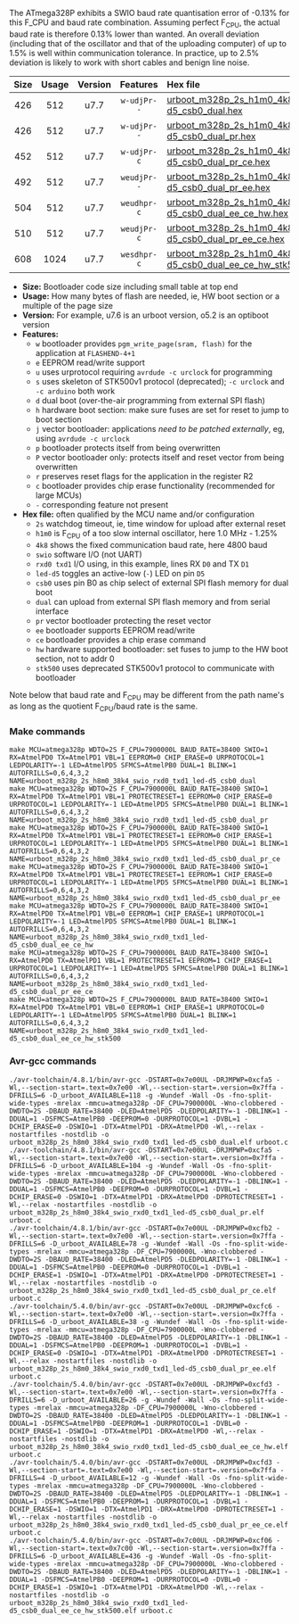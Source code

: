 The ATmega328P exhibits a SWIO baud rate quantisation error of -0.13% for this F_CPU and baud rate combination. Assuming perfect F<sub>CPU</sub>, the actual baud rate is therefore 0.13% lower than wanted. An overall deviation (including that of the oscillator and that of the uploading computer) of up to 1.5% is well within communication tolerance. In practice, up to 2.5% deviation is likely to work with short cables and benign line noise.

|Size|Usage|Version|Features|Hex file|
|:-:|:-:|:-:|:-:|:--|
|426|512|u7.7|`w-udjPr--`|[urboot_m328p_2s_h1m0_4k8_swio_rxd0_txd1_led-d5_csb0_dual.hex](https://raw.githubusercontent.com/stefanrueger/urboot.hex/main/boards/ursense/atmega328p/watchdog_2_s/internal_oscillator_h-1.25%25/%2B1m000000_hz/%2B%2B%2B4k8_baud/uart0_rxd0_txd1/led-d5_csb0_dual/urboot_m328p_2s_h1m0_4k8_swio_rxd0_txd1_led-d5_csb0_dual.hex)|
|426|512|u7.7|`w-udjPr--`|[urboot_m328p_2s_h1m0_4k8_swio_rxd0_txd1_led-d5_csb0_dual_pr.hex](https://raw.githubusercontent.com/stefanrueger/urboot.hex/main/boards/ursense/atmega328p/watchdog_2_s/internal_oscillator_h-1.25%25/%2B1m000000_hz/%2B%2B%2B4k8_baud/uart0_rxd0_txd1/led-d5_csb0_dual/urboot_m328p_2s_h1m0_4k8_swio_rxd0_txd1_led-d5_csb0_dual_pr.hex)|
|452|512|u7.7|`w-udjPr-c`|[urboot_m328p_2s_h1m0_4k8_swio_rxd0_txd1_led-d5_csb0_dual_pr_ce.hex](https://raw.githubusercontent.com/stefanrueger/urboot.hex/main/boards/ursense/atmega328p/watchdog_2_s/internal_oscillator_h-1.25%25/%2B1m000000_hz/%2B%2B%2B4k8_baud/uart0_rxd0_txd1/led-d5_csb0_dual/urboot_m328p_2s_h1m0_4k8_swio_rxd0_txd1_led-d5_csb0_dual_pr_ce.hex)|
|492|512|u7.7|`weudjPr--`|[urboot_m328p_2s_h1m0_4k8_swio_rxd0_txd1_led-d5_csb0_dual_pr_ee.hex](https://raw.githubusercontent.com/stefanrueger/urboot.hex/main/boards/ursense/atmega328p/watchdog_2_s/internal_oscillator_h-1.25%25/%2B1m000000_hz/%2B%2B%2B4k8_baud/uart0_rxd0_txd1/led-d5_csb0_dual/urboot_m328p_2s_h1m0_4k8_swio_rxd0_txd1_led-d5_csb0_dual_pr_ee.hex)|
|504|512|u7.7|`weudhpr-c`|[urboot_m328p_2s_h1m0_4k8_swio_rxd0_txd1_led-d5_csb0_dual_ee_ce_hw.hex](https://raw.githubusercontent.com/stefanrueger/urboot.hex/main/boards/ursense/atmega328p/watchdog_2_s/internal_oscillator_h-1.25%25/%2B1m000000_hz/%2B%2B%2B4k8_baud/uart0_rxd0_txd1/led-d5_csb0_dual/urboot_m328p_2s_h1m0_4k8_swio_rxd0_txd1_led-d5_csb0_dual_ee_ce_hw.hex)|
|510|512|u7.7|`weudjPr-c`|[urboot_m328p_2s_h1m0_4k8_swio_rxd0_txd1_led-d5_csb0_dual_pr_ee_ce.hex](https://raw.githubusercontent.com/stefanrueger/urboot.hex/main/boards/ursense/atmega328p/watchdog_2_s/internal_oscillator_h-1.25%25/%2B1m000000_hz/%2B%2B%2B4k8_baud/uart0_rxd0_txd1/led-d5_csb0_dual/urboot_m328p_2s_h1m0_4k8_swio_rxd0_txd1_led-d5_csb0_dual_pr_ee_ce.hex)|
|608|1024|u7.7|`wesdhpr-c`|[urboot_m328p_2s_h1m0_4k8_swio_rxd0_txd1_led-d5_csb0_dual_ee_ce_hw_stk500.hex](https://raw.githubusercontent.com/stefanrueger/urboot.hex/main/boards/ursense/atmega328p/watchdog_2_s/internal_oscillator_h-1.25%25/%2B1m000000_hz/%2B%2B%2B4k8_baud/uart0_rxd0_txd1/led-d5_csb0_dual/urboot_m328p_2s_h1m0_4k8_swio_rxd0_txd1_led-d5_csb0_dual_ee_ce_hw_stk500.hex)|

- **Size:** Bootloader code size including small table at top end
- **Usage:** How many bytes of flash are needed, ie, HW boot section or a multiple of the page size
- **Version:** For example, u7.6 is an urboot version, o5.2 is an optiboot version
- **Features:**
  + `w` bootloader provides `pgm_write_page(sram, flash)` for the application at `FLASHEND-4+1`
  + `e` EEPROM read/write support
  + `u` uses urprotocol requiring `avrdude -c urclock` for programming
  + `s` uses skeleton of STK500v1 protocol (deprecated); `-c urclock` and `-c arduino` both work
  + `d` dual boot (over-the-air programming from external SPI flash)
  + `h` hardware boot section: make sure fuses are set for reset to jump to boot section
  + `j` vector bootloader: applications *need to be patched externally*, eg, using `avrdude -c urclock`
  + `p` bootloader protects itself from being overwritten
  + `P` vector bootloader only: protects itself and reset vector from being overwritten
  + `r` preserves reset flags for the application in the register R2
  + `c` bootloader provides chip erase functionality (recommended for large MCUs)
  + `-` corresponding feature not present
- **Hex file:** often qualified by the MCU name and/or configuration
  + `2s` watchdog timeout, ie, time window for upload after external reset
  + `h1m0` is F<sub>CPU</sub> of a too slow internal oscillator, here 1.0 MHz - 1.25%
  + `4k8` shows the fixed communication baud rate, here 4800 baud
  + `swio` software I/O (not UART)
  + `rxd0 txd1` I/O using, in this example, lines RX `D0` and TX `D1`
  + `led-d5` toggles an active-low (`-`) LED on pin `D5`
  + `csb0` uses pin B0 as chip select of external SPI flash memory for dual boot
  + `dual` can upload from external SPI flash memory and from serial interface
  + `pr` vector bootloader protecting the reset vector
  + `ee` bootloader supports EEPROM read/write
  + `ce` bootloader provides a chip erase command
  + `hw` hardware supported bootloader: set fuses to jump to the HW boot section, not to addr 0
  + `stk500` uses deprecated STK500v1 protocol to communicate with bootloader


Note below that baud rate and F<sub>CPU</sub> may be different from the path name's as long as the quotient F<sub>CPU</sub>/baud rate is the same.

### Make commands
```
make MCU=atmega328p WDTO=2S F_CPU=7900000L BAUD_RATE=38400 SWIO=1 RX=AtmelPD0 TX=AtmelPD1 VBL=1 EEPROM=0 CHIP_ERASE=0 URPROTOCOL=1 LEDPOLARITY=-1 LED=AtmelPD5 SFMCS=AtmelPB0 DUAL=1 BLINK=1 AUTOFRILLS=0,6,4,3,2 NAME=urboot_m328p_2s_h8m0_38k4_swio_rxd0_txd1_led-d5_csb0_dual
make MCU=atmega328p WDTO=2S F_CPU=7900000L BAUD_RATE=38400 SWIO=1 RX=AtmelPD0 TX=AtmelPD1 VBL=1 PROTECTRESET=1 EEPROM=0 CHIP_ERASE=0 URPROTOCOL=1 LEDPOLARITY=-1 LED=AtmelPD5 SFMCS=AtmelPB0 DUAL=1 BLINK=1 AUTOFRILLS=0,6,4,3,2 NAME=urboot_m328p_2s_h8m0_38k4_swio_rxd0_txd1_led-d5_csb0_dual_pr
make MCU=atmega328p WDTO=2S F_CPU=7900000L BAUD_RATE=38400 SWIO=1 RX=AtmelPD0 TX=AtmelPD1 VBL=1 PROTECTRESET=1 EEPROM=0 CHIP_ERASE=1 URPROTOCOL=1 LEDPOLARITY=-1 LED=AtmelPD5 SFMCS=AtmelPB0 DUAL=1 BLINK=1 AUTOFRILLS=0,6,4,3,2 NAME=urboot_m328p_2s_h8m0_38k4_swio_rxd0_txd1_led-d5_csb0_dual_pr_ce
make MCU=atmega328p WDTO=2S F_CPU=7900000L BAUD_RATE=38400 SWIO=1 RX=AtmelPD0 TX=AtmelPD1 VBL=1 PROTECTRESET=1 EEPROM=1 CHIP_ERASE=0 URPROTOCOL=1 LEDPOLARITY=-1 LED=AtmelPD5 SFMCS=AtmelPB0 DUAL=1 BLINK=1 AUTOFRILLS=0,6,4,3,2 NAME=urboot_m328p_2s_h8m0_38k4_swio_rxd0_txd1_led-d5_csb0_dual_pr_ee
make MCU=atmega328p WDTO=2S F_CPU=7900000L BAUD_RATE=38400 SWIO=1 RX=AtmelPD0 TX=AtmelPD1 VBL=0 EEPROM=1 CHIP_ERASE=1 URPROTOCOL=1 LEDPOLARITY=-1 LED=AtmelPD5 SFMCS=AtmelPB0 DUAL=1 BLINK=1 AUTOFRILLS=0,6,4,3,2 NAME=urboot_m328p_2s_h8m0_38k4_swio_rxd0_txd1_led-d5_csb0_dual_ee_ce_hw
make MCU=atmega328p WDTO=2S F_CPU=7900000L BAUD_RATE=38400 SWIO=1 RX=AtmelPD0 TX=AtmelPD1 VBL=1 PROTECTRESET=1 EEPROM=1 CHIP_ERASE=1 URPROTOCOL=1 LEDPOLARITY=-1 LED=AtmelPD5 SFMCS=AtmelPB0 DUAL=1 BLINK=1 AUTOFRILLS=0,6,4,3,2 NAME=urboot_m328p_2s_h8m0_38k4_swio_rxd0_txd1_led-d5_csb0_dual_pr_ee_ce
make MCU=atmega328p WDTO=2S F_CPU=7900000L BAUD_RATE=38400 SWIO=1 RX=AtmelPD0 TX=AtmelPD1 VBL=0 EEPROM=1 CHIP_ERASE=1 URPROTOCOL=0 LEDPOLARITY=-1 LED=AtmelPD5 SFMCS=AtmelPB0 DUAL=1 BLINK=1 AUTOFRILLS=0,6,4,3,2 NAME=urboot_m328p_2s_h8m0_38k4_swio_rxd0_txd1_led-d5_csb0_dual_ee_ce_hw_stk500
```

### Avr-gcc commands
```
./avr-toolchain/4.8.1/bin/avr-gcc -DSTART=0x7e00UL -DRJMPWP=0xcfa5 -Wl,--section-start=.text=0x7e00 -Wl,--section-start=.version=0x7ffa -DFRILLS=6 -D_urboot_AVAILABLE=118 -g -Wundef -Wall -Os -fno-split-wide-types -mrelax -mmcu=atmega328p -DF_CPU=7900000L -Wno-clobbered -DWDTO=2S -DBAUD_RATE=38400 -DLED=AtmelPD5 -DLEDPOLARITY=-1 -DBLINK=1 -DDUAL=1 -DSFMCS=AtmelPB0 -DEEPROM=0 -DURPROTOCOL=1 -DVBL=1 -DCHIP_ERASE=0 -DSWIO=1 -DTX=AtmelPD1 -DRX=AtmelPD0 -Wl,--relax -nostartfiles -nostdlib -o urboot_m328p_2s_h8m0_38k4_swio_rxd0_txd1_led-d5_csb0_dual.elf urboot.c
./avr-toolchain/4.8.1/bin/avr-gcc -DSTART=0x7e00UL -DRJMPWP=0xcfa5 -Wl,--section-start=.text=0x7e00 -Wl,--section-start=.version=0x7ffa -DFRILLS=6 -D_urboot_AVAILABLE=104 -g -Wundef -Wall -Os -fno-split-wide-types -mrelax -mmcu=atmega328p -DF_CPU=7900000L -Wno-clobbered -DWDTO=2S -DBAUD_RATE=38400 -DLED=AtmelPD5 -DLEDPOLARITY=-1 -DBLINK=1 -DDUAL=1 -DSFMCS=AtmelPB0 -DEEPROM=0 -DURPROTOCOL=1 -DVBL=1 -DCHIP_ERASE=0 -DSWIO=1 -DTX=AtmelPD1 -DRX=AtmelPD0 -DPROTECTRESET=1 -Wl,--relax -nostartfiles -nostdlib -o urboot_m328p_2s_h8m0_38k4_swio_rxd0_txd1_led-d5_csb0_dual_pr.elf urboot.c
./avr-toolchain/4.8.1/bin/avr-gcc -DSTART=0x7e00UL -DRJMPWP=0xcfb2 -Wl,--section-start=.text=0x7e00 -Wl,--section-start=.version=0x7ffa -DFRILLS=6 -D_urboot_AVAILABLE=78 -g -Wundef -Wall -Os -fno-split-wide-types -mrelax -mmcu=atmega328p -DF_CPU=7900000L -Wno-clobbered -DWDTO=2S -DBAUD_RATE=38400 -DLED=AtmelPD5 -DLEDPOLARITY=-1 -DBLINK=1 -DDUAL=1 -DSFMCS=AtmelPB0 -DEEPROM=0 -DURPROTOCOL=1 -DVBL=1 -DCHIP_ERASE=1 -DSWIO=1 -DTX=AtmelPD1 -DRX=AtmelPD0 -DPROTECTRESET=1 -Wl,--relax -nostartfiles -nostdlib -o urboot_m328p_2s_h8m0_38k4_swio_rxd0_txd1_led-d5_csb0_dual_pr_ce.elf urboot.c
./avr-toolchain/5.4.0/bin/avr-gcc -DSTART=0x7e00UL -DRJMPWP=0xcfc6 -Wl,--section-start=.text=0x7e00 -Wl,--section-start=.version=0x7ffa -DFRILLS=6 -D_urboot_AVAILABLE=38 -g -Wundef -Wall -Os -fno-split-wide-types -mrelax -mmcu=atmega328p -DF_CPU=7900000L -Wno-clobbered -DWDTO=2S -DBAUD_RATE=38400 -DLED=AtmelPD5 -DLEDPOLARITY=-1 -DBLINK=1 -DDUAL=1 -DSFMCS=AtmelPB0 -DEEPROM=1 -DURPROTOCOL=1 -DVBL=1 -DCHIP_ERASE=0 -DSWIO=1 -DTX=AtmelPD1 -DRX=AtmelPD0 -DPROTECTRESET=1 -Wl,--relax -nostartfiles -nostdlib -o urboot_m328p_2s_h8m0_38k4_swio_rxd0_txd1_led-d5_csb0_dual_pr_ee.elf urboot.c
./avr-toolchain/5.4.0/bin/avr-gcc -DSTART=0x7e00UL -DRJMPWP=0xcfd3 -Wl,--section-start=.text=0x7e00 -Wl,--section-start=.version=0x7ffa -DFRILLS=6 -D_urboot_AVAILABLE=26 -g -Wundef -Wall -Os -fno-split-wide-types -mrelax -mmcu=atmega328p -DF_CPU=7900000L -Wno-clobbered -DWDTO=2S -DBAUD_RATE=38400 -DLED=AtmelPD5 -DLEDPOLARITY=-1 -DBLINK=1 -DDUAL=1 -DSFMCS=AtmelPB0 -DEEPROM=1 -DURPROTOCOL=1 -DVBL=0 -DCHIP_ERASE=1 -DSWIO=1 -DTX=AtmelPD1 -DRX=AtmelPD0 -Wl,--relax -nostartfiles -nostdlib -o urboot_m328p_2s_h8m0_38k4_swio_rxd0_txd1_led-d5_csb0_dual_ee_ce_hw.elf urboot.c
./avr-toolchain/5.4.0/bin/avr-gcc -DSTART=0x7e00UL -DRJMPWP=0xcfd3 -Wl,--section-start=.text=0x7e00 -Wl,--section-start=.version=0x7ffa -DFRILLS=4 -D_urboot_AVAILABLE=12 -g -Wundef -Wall -Os -fno-split-wide-types -mrelax -mmcu=atmega328p -DF_CPU=7900000L -Wno-clobbered -DWDTO=2S -DBAUD_RATE=38400 -DLED=AtmelPD5 -DLEDPOLARITY=-1 -DBLINK=1 -DDUAL=1 -DSFMCS=AtmelPB0 -DEEPROM=1 -DURPROTOCOL=1 -DVBL=1 -DCHIP_ERASE=1 -DSWIO=1 -DTX=AtmelPD1 -DRX=AtmelPD0 -DPROTECTRESET=1 -Wl,--relax -nostartfiles -nostdlib -o urboot_m328p_2s_h8m0_38k4_swio_rxd0_txd1_led-d5_csb0_dual_pr_ee_ce.elf urboot.c
./avr-toolchain/5.4.0/bin/avr-gcc -DSTART=0x7c00UL -DRJMPWP=0xcf06 -Wl,--section-start=.text=0x7c00 -Wl,--section-start=.version=0x7ffa -DFRILLS=6 -D_urboot_AVAILABLE=436 -g -Wundef -Wall -Os -fno-split-wide-types -mrelax -mmcu=atmega328p -DF_CPU=7900000L -Wno-clobbered -DWDTO=2S -DBAUD_RATE=38400 -DLED=AtmelPD5 -DLEDPOLARITY=-1 -DBLINK=1 -DDUAL=1 -DSFMCS=AtmelPB0 -DEEPROM=1 -DURPROTOCOL=0 -DVBL=0 -DCHIP_ERASE=1 -DSWIO=1 -DTX=AtmelPD1 -DRX=AtmelPD0 -Wl,--relax -nostartfiles -nostdlib -o urboot_m328p_2s_h8m0_38k4_swio_rxd0_txd1_led-d5_csb0_dual_ee_ce_hw_stk500.elf urboot.c
```

